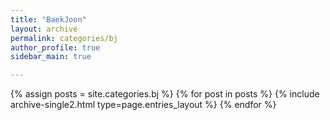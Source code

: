 ```yaml
---
title: "BaekJoon"
layout: archive
permalink: categories/bj
author_profile: true
sidebar_main: true

---
```


{% assign posts = site.categories.bj %}
{% for post in posts %} {% include archive-single2.html type=page.entries_layout %} {% endfor %}

